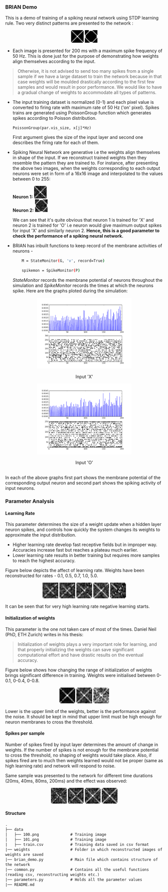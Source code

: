 ### BRIAN Demo

This is a demo of training of a spiking neural network using STDP learning rule. Two very distinct patterns are presented to the network :

<p align="center"><img src="data/100.png" width="40"/> <img src="data/101.png" width="40"/> </p>

* Each image is presented for 200 ms with a maximum spike frequency of 50 Hz. This is done just for the purpose of           demonstrating how weights align themselves according to the input.

> Otherwise, it is not advised to send too many spikes from a single sample if we have a large dataset to train the network because in that case weights will be moulded drastically according to the first few samples and would result in poor performance. We would like to have a gradual change of weights to accommodate all types of patterns.
    
* The input training dataset is normalized (0-1) and each pixel value is converted to firing rate with maximum rate of 50 Hz ('on' pixel). Spikes trains are generated using PoissonGroup function which generates spikes according to Poisson distribution.
            
      PoissonGroup(par.vis_size, x[j]*Hz)
      
  First argument gives the size of the input layer and second one describes the firing rate for each of them.

* Spiking Neural Network are generative i.e the weights align themselves in shape of the input. If we reconstruct trained weights then they resemble the pattern they are trained to. For instance, after presenting the above two images, when the weights corresponding to each output neurons were set in form of a 16x16 image and interpolated to the values between 0 to 255:

     **Neuron 1:** <img src="weights/weights0.png" width="40"/> <br /> 
     **Neuron 2:** <img src="weights/weights1.png" width="40"/>
  
  We can see that it's quite obvious that neuron 1 is trained for 'X' and neuron 2 is trained for 'O' i.e neuron would give maximum output spikes for input 'X' and similarly neuron 2. **Hence, this is a good parameter to check the performance of a spiking neural network.**
  
* BRIAN has inbuilt functions to keep record of the membrane activities of neurons - <br />

  ``` bash 
      M = StateMonitor(G, 'v', record=True)
  ```
   
  ``` bash
      spikemon = SpikeMonitor(P)
  ```

  *StateMonitor* records the membrane potential of neurons throughout the simulation and *SpikeMonitor* records the times at which the neurons spike. Here are the graphs ploted during the simulation:

<p align="center"> <img src="graphs/graph1.png" width="300"/> </p>
                             <p align="center">   Input 'X' </p>
<p align="center"><img src="graphs/graph2.png" width="300"/> </p>
<p align="center"> Input 'O' </p>
<br />
In each of the above graphs first part shows the membrane potential of the corresponding output neuron and second part shows the spiking activity of input neurons.

### Parameter Analysis

#### Learning Rate
This parameter determines the size of a weight update when a hidden layer neuron spikes, and controls how
quickly the system changes its weights to approximate the input distribution.
   
   - Higher learning rate develop fast receptive fields but in improper way. Accuracies increase fast but reaches a plateau much earlier.
   - Lower learning rate results in better training but requires more samples to reach the highest accuracy.
   
Figure below depicts the affect of learning rate. Weights have been reconstructed for rates - 0.1, 0.5, 0.7, 1.0, 5.0.

<p align="center"> <img src="weights/learning_rate/0.5.png" width="50"/>  <img src="weights/learning_rate/0.5.png" width="50"/>  <img src="weights/learning_rate/0.7.png" width="50"/>  <img src="weights/learning_rate/1.0.png" width="50"/>  <img src="weights/learning_rate/5.png" width="50"/></p>

It can be seen that for very high learning rate negative learning starts.

   
#### Initialization of weights
This parameter is the one not taken care of most of the times. Daniel Neil (PhD, ETH Zurich) writes in his thesis:

> Initialization of weights plays a very important role for learning, and that properly initializing the weights can save significant computational effort and have drastic results on the eventual accuracy.

Figure below shows how changing the range of initialization of weights brings significant difference in training. Weights were initialised between 0-0.1, 0-0.4, 0-0.8.

<p align="center"> <img src="weights/initialization/0.1.png" width="50"/>  <img src="weights/initialization/0.4.png" width="50"/>  <img src="weights/initialization/0.8.png" width="50"/> </p> 

Lower is the upper limit of the weights, better is the performance against the noise. It should be kept in mind that upper limit must be high enough for neuron membranes to cross the threshold.

#### Spikes per sample

Number of spikes fired by input layer determines the amount of change in weights. If the number of spikes is not enough for the membrane potential to cross the threshold, no shaping of weights would take place. Also, if spikes fired are to much then weights learned would not be proper (same as high learning rate) and network will respond to noise.

Same sample was presented to the network for different time durations (20ms, 40ms, 80ms, 200ms) and the effect was observed:

<p align="center"> <img src="weights/time/20ms.png" width="50"/>  <img src="weights/time/40ms.png" width="50"/>  <img src="weights/time/80ms.png" width="50"/>  <img src="weights/time/200ms.png" width="50"/>  </p>

#### Structure

    .
    ├── data                    
    │   ├── 100.png              # Training image
    │   ├── 101.png              # Training image   
    |   ├── train.csv            # Training data saved in csv format
    |── weights                  # Folder in which reconstructed images of weights are saved
    |── brian_demo.py            # Main file which contains structure of the network
    |── common.py                # Contains all the useful functions (reading csv, reconstructing weights etc.)
    |── parameters.py            # Holds all the parameter values
    |── README.md
